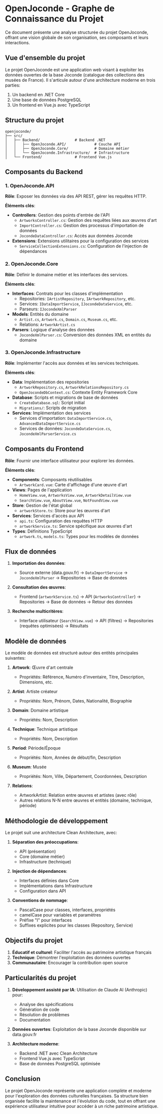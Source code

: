 # OpenJoconde - Graphe de Connaissance du Projet

Ce document présente une analyse structurée du projet OpenJoconde, offrant une vision globale de son organisation, ses composants et leurs interactions.

## Vue d'ensemble du projet

Le projet OpenJoconde est une application web visant à exploiter les données ouvertes de la base Joconde (catalogue des collections des musées de France). Il s'articule autour d'une architecture moderne en trois parties:

1. Un backend en .NET Core
2. Une base de données PostgreSQL
3. Un frontend en Vue.js avec TypeScript

## Structure du projet

```
openjoconde/
├── src/
│   ├── Backend/                # Backend .NET
│   │   ├── OpenJoconde.API/             # Couche API
│   │   ├── OpenJoconde.Core/            # Domaine métier
│   │   └── OpenJoconde.Infrastructure/  # Infrastructure
│   └── Frontend/               # Frontend Vue.js
```

## Composants du Backend

### 1. OpenJoconde.API

**Rôle**: Exposer les données via des API REST, gérer les requêtes HTTP.

**Éléments clés**:
- **Controllers**: Gestion des points d'entrée de l'API
  - `ArtworksController.cs`: Gestion des requêtes liées aux œuvres d'art
  - `ImportController.cs`: Gestion des processus d'importation de données
  - `JocondeDataController.cs`: Accès aux données Joconde
- **Extensions**: Extensions utilitaires pour la configuration des services
  - `ServiceCollectionExtensions.cs`: Configuration de l'injection de dépendances

### 2. OpenJoconde.Core

**Rôle**: Définir le domaine métier et les interfaces des services.

**Éléments clés**:
- **Interfaces**: Contrats pour les classes d'implémentation
  - Repositories: `IArtistRepository`, `IArtworkRepository`, etc.
  - Services: `IDataImportService`, `IJocondeDataService`, etc.
  - Parseurs: `IJocondeXmlParser`
- **Models**: Entités du domaine
  - `Artist.cs`, `Artwork.cs`, `Domain.cs`, `Museum.cs`, etc.
  - Relations: `ArtworkArtist.cs`
- **Parsers**: Logique d'analyse des données
  - `JocondeXmlParser.cs`: Conversion des données XML en entités du domaine

### 3. OpenJoconde.Infrastructure

**Rôle**: Implémenter l'accès aux données et les services techniques.

**Éléments clés**:
- **Data**: Implémentation des repositories
  - `ArtworkRepository.cs`, `ArtworkRelationsRepository.cs`
  - `OpenJocondeDbContext.cs`: Contexte Entity Framework Core
- **Database**: Scripts et migrations de base de données
  - `CreateDatabase.sql`: Script initial
  - `Migrations/`: Scripts de migration
- **Services**: Implémentation des services
  - Services d'importation: `DataImportService.cs`, `AdvancedDataImportService.cs`
  - Services de données: `JocondeDataService.cs`, `JocondeXmlParserService.cs`

## Composants du Frontend

**Rôle**: Fournir une interface utilisateur pour explorer les données.

**Éléments clés**:
- **Components**: Composants réutilisables
  - `ArtworkCard.vue`: Carte d'affichage d'une œuvre d'art
- **Views**: Pages de l'application
  - `HomeView.vue`, `ArtworksView.vue`, `ArtworkDetailView.vue`
  - `SearchView.vue`, `AboutView.vue`, `NotFoundView.vue`
- **Store**: Gestion de l'état global
  - `artworkStore.ts`: Store pour les œuvres d'art
- **Services**: Services d'accès aux API
  - `api.ts`: Configuration des requêtes HTTP
  - `artworkService.ts`: Service spécifique aux œuvres d'art
- **Types**: Définitions TypeScript
  - `artwork.ts`, `models.ts`: Types pour les modèles de données

## Flux de données

1. **Importation des données**:
   - Source externe (data.gouv.fr) → `DataImportService` → `JocondeXmlParser` → Repositories → Base de données

2. **Consultation des œuvres**:
   - Frontend (`artworkService.ts`) → API (`ArtworksController`) → Repositories → Base de données → Retour des données

3. **Recherche multicritères**:
   - Interface utilisateur (`SearchView.vue`) → API (filtres) → Repositories (requêtes optimisées) → Résultats

## Modèle de données

Le modèle de données est structuré autour des entités principales suivantes:

1. **Artwork**: Œuvre d'art centrale
   - Propriétés: Référence, Numéro d'inventaire, Titre, Description, Dimensions, etc.

2. **Artist**: Artiste créateur
   - Propriétés: Nom, Prénom, Dates, Nationalité, Biographie

3. **Domain**: Domaine artistique
   - Propriétés: Nom, Description

4. **Technique**: Technique artistique
   - Propriétés: Nom, Description

5. **Period**: Période/Époque
   - Propriétés: Nom, Années de début/fin, Description

6. **Museum**: Musée
   - Propriétés: Nom, Ville, Département, Coordonnées, Description

7. **Relations**:
   - ArtworkArtist: Relation entre œuvres et artistes (avec rôle)
   - Autres relations N-N entre œuvres et entités (domaine, technique, période)

## Méthodologie de développement

Le projet suit une architecture Clean Architecture, avec:

1. **Séparation des préoccupations**:
   - API (présentation)
   - Core (domaine métier)
   - Infrastructure (technique)

2. **Injection de dépendances**:
   - Interfaces définies dans Core
   - Implémentations dans Infrastructure
   - Configuration dans API

3. **Conventions de nommage**:
   - PascalCase pour classes, interfaces, propriétés
   - camelCase pour variables et paramètres
   - Préfixe "I" pour interfaces
   - Suffixes explicites pour les classes (Repository, Service)

## Objectifs du projet

1. **Éducatif et culturel**: Faciliter l'accès au patrimoine artistique français
2. **Technique**: Démontrer l'exploitation des données ouvertes
3. **Communautaire**: Encourager la contribution open source

## Particularités du projet

1. **Développement assisté par IA**: Utilisation de Claude AI (Anthropic) pour:
   - Analyse des spécifications
   - Génération de code
   - Résolution de problèmes
   - Documentation

2. **Données ouvertes**: Exploitation de la base Joconde disponible sur data.gouv.fr

3. **Architecture moderne**:
   - Backend .NET avec Clean Architecture
   - Frontend Vue.js avec TypeScript
   - Base de données PostgreSQL optimisée

## Conclusion

Le projet OpenJoconde représente une application complète et moderne pour l'exploration des données culturelles françaises. Sa structure bien organisée facilite la maintenance et l'évolution du code, tout en offrant une expérience utilisateur intuitive pour accéder à un riche patrimoine artistique.